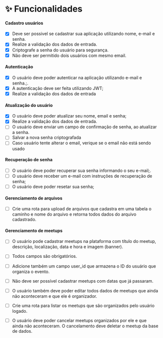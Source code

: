 # ✨ Funcionalidades

#### Cadastro usuários

- [x] Deve ser possivel se cadastrar sua aplicação utilizando nome, e-mail e senha.
- [x] Realize a validação dos dados de entrada.
- [x] Criptografe a senha do usuário para segurança.
- [x] Não deve ser permitido dois usuários com mesmo email.

#### Autenticação

- [x] O usuário deve poder autenticar na aplicação utilizando e-mail e senha.;.
- [x] A autenticação deve ser feita utilizando JWT;
- [x] Realize a validação dos dados de entrada

#### Atualização do usuário

- [x] O usuário deve poder atualizar seu nome, email e senha;
- [x] Realize a validação dos dados de entrada.
- [ ] O usuário deve enviar um campo de confirmação de senha, ao atualizar a senha.
- [ ] Salvar a nova senha criptografada
- [ ] Caso usuário tente alterar o email, verique se o email não está sendo usado

#### Recuperação de senha

- [ ] O usuário deve poder recuperar sua senha informando o seu e-mail;.
- [ ] O usuário deve receber um e-mail com instruções de recuperação de senha;
- [ ] O usuário deve poder resetar sua senha;

#### Gerenciamento de arquivos

- [ ] Crie uma rota para upload de arquivos que cadastra em uma tabela o caminho e nome do arquivo e retorna todos dados do arquivo cadastrado.

#### Gerenciamento de meetups

- [ ] O usuário pode cadastrar meetups na plataforma com título do meetup, descrição, localização, data e hora e imagem (banner).

- [ ] Todos campos são obrigatórios.

- [ ] Adicione também um campo user_id que armazena o ID do usuário que organiza o evento.

- [ ] Não deve ser possível cadastrar meetups com datas que já passaram.

- [ ] O usuário também deve poder editar todos dados de meetups que ainda não aconteceram e que ele é organizador.

- [ ] Crie uma rota para listar os meetups que são organizados pelo usuário logado.

- [ ] O usuário deve poder cancelar meetups organizados por ele e que ainda não aconteceram. O cancelamento deve deletar o meetup da base de dados.
